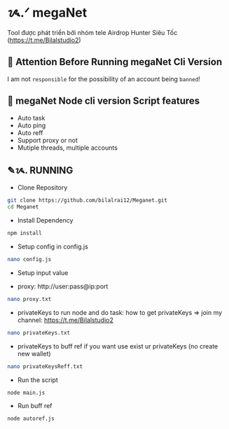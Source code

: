 # ᝰ.ᐟ megaNet

Tool được phát triển bởi nhóm tele Airdrop Hunter Siêu Tốc (https://t.me/Bilalstudio2)

## 🚨 Attention Before Running megaNet Cli Version

I am not `responsible` for the possibility of an account being `banned`!

## 📎 megaNet Node cli version Script features

- Auto task
- Auto ping
- Auto reff
- Support proxy or not
- Mutiple threads, multiple accounts

## ✎ᝰ. RUNNING

- Clone Repository

```bash
git clone https://github.com/bilalrai12/Meganet.git
cd Meganet
```

- Install Dependency

```bash
npm install
```

- Setup config in config.js

```bash
nano config.js
```

- Setup input value

* proxy: http://user:pass@ip:port

```bash
nano proxy.txt
```

- privateKeys to run node and do task: how to get privateKeys => join my channel: https://t.me/Bilalstudio2

```bash
nano privateKeys.txt
```

- privateKeys to buff ref if you want use exist ur privateKeys (no create new wallet)

```bash
nano privateKeysReff.txt
```

- Run the script

```bash
node main.js
```

- Run buff ref

```bash
node autoref.js
```
